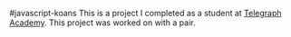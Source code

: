 #javascript-koans
This is a project I completed as a student at [Telegraph Academy](http://telegraphacademy.com). This project was worked on with a pair.